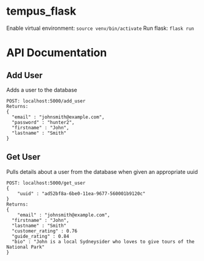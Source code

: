 # tempus_flask

Enable virtual environment: `source venv/bin/activate`
Run flask: `flask run`

# API Documentation

## Add User

Adds a user to the database

```
POST: localhost:5000/add_user
Returns:
{
  "email" : "johnsmith@example.com", 
  "password" : "hunter2", 
  "firstname" : "John", 
  "lastname" : "Smith"
}
```

## Get User

Pulls details about a user from the database when given an appropriate uuid

```
POST: localhost:5000/get_user
{
	"uuid" : "ad52bf8a-6be0-11ea-9677-560001b9120c"
}
Returns:
{
	"email" : "johnsmith@example.com", 
  "firstname" : "John", 
  "lastname" : "Smith"
  "customer_rating" : 0.76
  "guide_rating" : 0.84
  "bio" : "John is a local Sydneysider who loves to give tours of the National Park"
}

```




